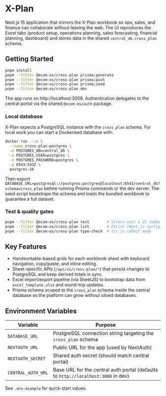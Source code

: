# X-Plan

Next.js 15 application that mirrors the X-Plan workbook so ops, sales, and finance can collaborate without leaving the web. The UI reproduces the Excel tabs (product setup, operations planning, sales forecasting, financial planning, dashboard) and stores data in the shared `central_db.cross_plan` schema.

## Getting Started

```bash
pnpm install
pnpm --filter @ecom-os/cross-plan prisma:generate
pnpm --filter @ecom-os/cross-plan prisma:push
pnpm --filter @ecom-os/cross-plan prisma:seed
pnpm --filter @ecom-os/cross-plan dev
```

The app runs on http://localhost:3008. Authentication delegates to the central portal via the shared `@ecom-os/auth` package.

### Local database

X-Plan expects a PostgreSQL instance with the `cross_plan` schema. For local work you can start a Dockerised database with:

```bash
docker run --rm \
  --name cross-plan-postgres \
  -e POSTGRES_DB=central_db \
  -e POSTGRES_USER=postgres \
  -e POSTGRES_PASSWORD=postgres \
  -p 6543:5432 \
  postgres:16
```

Then export `DATABASE_URL=postgresql://postgres:postgres@localhost:6543/central_db?schema=cross_plan` before running Prisma commands or the dev server. The seed script bootstraps the schema and loads the bundled workbook to guarantee a full dataset.

### Test & quality gates

```bash
pnpm --filter @ecom-os/cross-plan test        # Vitest unit & UI smoke tests
pnpm --filter @ecom-os/cross-plan lint        # ESLint (Next.js config)
pnpm --filter @ecom-os/cross-plan type-check  # tsc in noEmit mode
```

## Key Features

- Handsontable-based grids for each workbook sheet with keyboard navigation, copy/paste, and inline editing.
- Sheet-specific APIs (`/api/v1/cross-plan/*`) that persist changes to PostgreSQL and keep derived totals in sync.
- Excel import/export pipeline (via SheetJS) to bootstrap data from `excel_template.xlsx` and round-trip updates.
- Prisma schema scoped to the `cross_plan` schema inside the central database so the platform can grow without siloed databases.

## Environment Variables

| Variable | Purpose |
| --- | --- |
| `DATABASE_URL` | PostgreSQL connection string targeting the `cross_plan` schema |
| `NEXTAUTH_URL` | Public URL for the app (used by NextAuth) |
| `NEXTAUTH_SECRET` | Shared auth secret (should match central portal) |
| `CENTRAL_AUTH_URL` | Base URL for the central auth portal (defaults to `http://localhost:3000` in dev) |

See `.env.example` for quick-start values.
